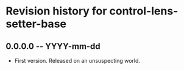 # Revision history for control-lens-setter-base

## 0.0.0.0 -- YYYY-mm-dd

* First version. Released on an unsuspecting world.
